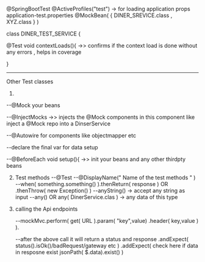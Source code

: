 
@SpringBootTest
@ActiveProfiles("test") -> for loading application props  application-test.properties
@MockBean( { DINER_SREVICE.class , XYZ.class } ) 

class  DINER_TEST_SERVICE {

@Test 
void contextLoads(){  ->> confirms if the context load is done without any errors , helps in coverage 

}



---


Other Test classes 


1.
  --@Mock your beans
  
  --@InjectMocks   ->> injects the @Mock components in this component like inject a @Mock repo into a DinserService
  
  --@Autowire for components like objectmapper etc

  --declare the final var for data setup

  --@BeforeEach
  void setup(){ ->> init your beans and any other thirdpty beans


2. Test methods
   --@Test
   --@DisplayName(" Name of the test methods " )
   --when( something.something() ).thenReturn( response )  OR .thenThrow( new Exception() )
   --anyString() -> accept any string as input
   --any() OR  any( DinerService.clas )  ->  any data of this type




3. calling the Api endpoints
   
   --mockMvc.perform(  get( URL ).param( "key",value) .header( key,value )  ).

   --after the above call it will return a status and response  .andExpect( status().isOk()/badRequest/gateway etc ) .addExpect( check here if data in resposne exist jsonPath( $.data).exist()  )


   

